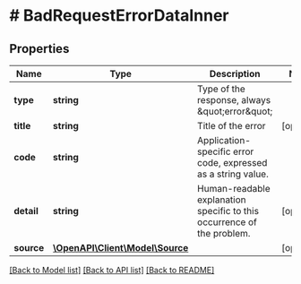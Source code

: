 # # BadRequestErrorDataInner

## Properties

Name | Type | Description | Notes
------------ | ------------- | ------------- | -------------
**type** | **string** | Type of the response, always \&quot;error\&quot; |
**title** | **string** | Title of the error | [optional]
**code** | **string** | Application-specific error code, expressed as a string value. |
**detail** | **string** | Human-readable explanation specific to this occurrence of the problem. | [optional]
**source** | [**\OpenAPI\Client\Model\Source**](Source.md) |  | [optional]

[[Back to Model list]](../../README.md#models) [[Back to API list]](../../README.md#endpoints) [[Back to README]](../../README.md)
